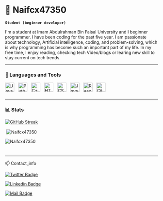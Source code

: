 # 🤖 Naifcx47350

**`Student (beginner developer)`**

I'm a student at Imam Abdulrahman Bin Faisal University and I beginner programmer. I have been coding for the past five year. I am passionate about technology, Artificial intelligence, coding, and problem-solving, which is why programming has become such an important part of my life. In my free time, I enjoy reading, checking tech Video/blogs or learing new skill to stay current on tech trends.

   <p align="left">
    
   </p>

---

### 🧰 Languages and Tools

<img align="left" alt="Java" width="30px" style="padding-right:10px;" src="https://cdn.jsdelivr.net/gh/devicons/devicon/icons/java/java-original.svg"/>
<img align="left" alt="Python" width="30px" style="padding-right:10px;" src="https://cdn.jsdelivr.net/gh/devicons/devicon/icons/python/python-plain.svg" />
<img align="left" alt="C++" width="30px" style="padding-right:10px;" src="https://cdn.jsdelivr.net/gh/devicons/devicon/icons/cplusplus/cplusplus-line.svg" />

<img align="left" alt="HTML" width="30px" style="padding-right:10px;" src="https://cdn.jsdelivr.net/gh/devicons/devicon/icons/html5/html5-plain.svg" />
<img align="left" alt="CSS" width="30px" style="padding-right:10px;" src="https://cdn.jsdelivr.net/gh/devicons/devicon/icons/css3/css3-plain.svg" />
<img align="left" alt="JavaScript" width="30px" style="padding-right:10px;" src="https://cdn.jsdelivr.net/gh/devicons/devicon/icons/javascript/javascript-plain.svg" />
<img align="left" alt="React" width="30px" style="padding-right:10px;" src="https://cdn.jsdelivr.net/gh/devicons/devicon/icons/react/react-original.svg" />

<img align="left" alt="GitHub" width="30px" style="padding-right:10px;" src="https://cdn.jsdelivr.net/gh/devicons/devicon/icons/github/github-original.svg" />

#

<br />

---

### 📊 Stats

[![GitHub Streak](http://github-readme-streak-stats.herokuapp.com?user=Naifcx47350&theme=dark&background=000000)](https://git.io/streak-stats)

<p>&nbsp;<img align="center" src="https://github-readme-stats.vercel.app/api?username=Naifcx47350&show_icons=true&locale=en&theme=dark&background" alt="Naifcx47350" /></p>

<p><img align="center" src="https://github-readme-stats.vercel.app/api/top-langs?username=Naifcx47350&show_icons=true&locale=en&layout=compact&theme=dark&background" alt="Naifcx47350" /></p>



#

---

:mailbox: Contact_info

[![Twitter Badge](https://img.shields.io/badge/-@Naif4735-1ca0f1?style=flat&labelColor=1ca0f1&logo=twitter&logoColor=white&link=https://twitter.com/Naif4735)](https://twitter.com/Naif4735) 

[![Linkedin Badge](https://img.shields.io/badge/-Naif/S-0e76a8?style=flat&labelColor=0e76a8&logo=linkedin&logoColor=white)](https://www.linkedin.com/in/naif-alsahabi-085720249/)

[![Mail Badge](https://img.shields.io/badge/-Naif4735-c0392b?style=flat&labelColor=c0392b&logo=gmail&logoColor=white)](mailto:Naif4735@gmail.com)
